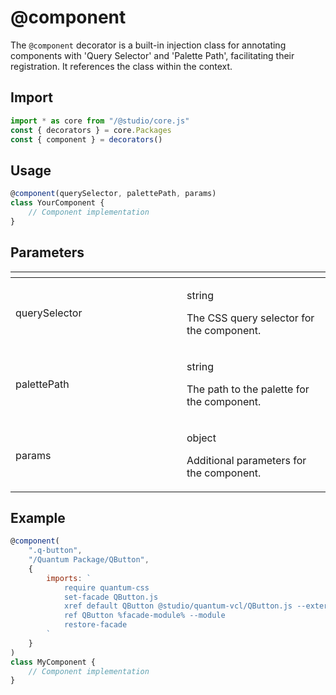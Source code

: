 # @component

The `@component` decorator is a built-in injection class for annotating components with 'Query Selector' and 'Palette Path', facilitating their registration. It references the class within the context.

## Import

```javascript
import * as core from "/@studio/core.js"
const { decorators } = core.Packages
const { component } = decorators()
```

## Usage

```javascript
@component(querySelector, palettePath, params)
class YourComponent {
    // Component implementation
}
```

## Parameters

<table data-header-hidden><thead><tr><th width="258"></th><th></th></tr></thead><tbody><tr><td>querySelector</td><td><p>string</p><p>The CSS query selector for the component.</p></td></tr><tr><td>palettePath</td><td><p>string</p><p>The path to the palette for the component.</p></td></tr><tr><td>params</td><td><p>object</p><p>Additional parameters for the component.</p></td></tr></tbody></table>

## Example

```javascript
@component(
    ".q-button", 
    "/Quantum Package/QButton", 
    { 
        imports: `
            require quantum-css
            set-facade QButton.js
            xref default QButton @studio/quantum-vcl/QButton.js --extern
            ref QButton %facade-module% --module
            restore-facade
        `
    }
)
class MyComponent {
    // Component implementation
}
```
